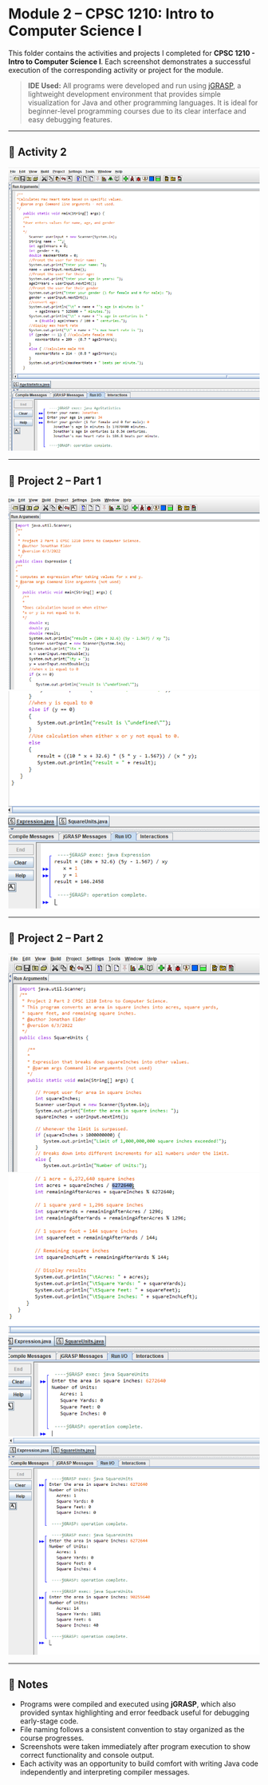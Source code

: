 
# Module 2 – CPSC 1210: Intro to Computer Science I

This folder contains the activities and projects I completed for **CPSC 1210 - Intro to Computer Science I**. Each screenshot demonstrates a successful execution of the corresponding activity or project for the module.

> **IDE Used:** All programs were developed and run using [jGRASP](https://jgrasp.org/), a lightweight development environment that provides simple visualization for Java and other programming languages. It is ideal for beginner-level programming courses due to its clear interface and easy debugging features.

---

## 📸 Activity 2 

![Activity 2](Photos/Activity2.png)

---


## 📸 Project 2 – Part 1

![Project 2 – Part 1](Photos/Project2_part1_1.png)
![](Photos/Project2_part1_2.png)

---

## 📸 Project 2 – Part 2

![Project 2 – Part 2](Photos/Project2_part2_1.png)
![](Photos/Project2_part2_2.png)
![](Photos/Project2_part2_3.png)

---

## 💬 Notes

- Programs were compiled and executed using **jGRASP**, which also provided syntax highlighting and error feedback useful for debugging early-stage code.
- File naming follows a consistent convention to stay organized as the course progresses.
- Screenshots were taken immediately after program execution to show correct functionality and console output.
- Each activity was an opportunity to build comfort with writing Java code independently and interpreting compiler messages.
